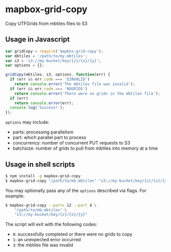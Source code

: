 # mapbox-grid-copy

Copy UTFGrids from mbtiles files to S3

## Usage in Javascript

```javascript
var gridCopy = require('mapbox-grid-copy');
var mbtiles = '/path/to/my.mbtiles';
var s3 = 's3://my-bucket/key/{z}/{x}/{y}';
var options = {};

gridCopy(mbtiles, s3, options, function(err) {
  if (err && err.code === 'EINVALID')
    return console.error('The mbtiles file was invalid');
  if (err && err.code === 'NOGRIDS')
    return console.error('There were no grids in the mbtiles file');
  if (err)
    return console.error(err);
  console.log('Success!');
});
```

`options` may include:
- parts: processing parallelism
- part: which parallel part to process
- concurrency: number of concurrent PUT requests to S3
- batchsize: number of grids to pull from mbtiles into memory at a time

## Usage in shell scripts

```sh
$ npm install -g mapbox-grid-copy
$ mapbox-grid-copy "/path/to/mb.mbtiles" "s3://my-bucket/key/{z}/{x}/{y}"
```

You may optionally pass any of the `options` described via flags. For example:
```sh
$ mapbox-grid-copy --parts 12 --part 4 \
    "/path/to/mb.mbtiles" \
    "s3://my-bucket/key/{z}/{x}/{y}"
```

The script will exit with the following codes:
- `0`: successfully completed or there were no grids to copy
- `1`: an unexpected error occurred
- `3`: the mbtiles file was invalid
